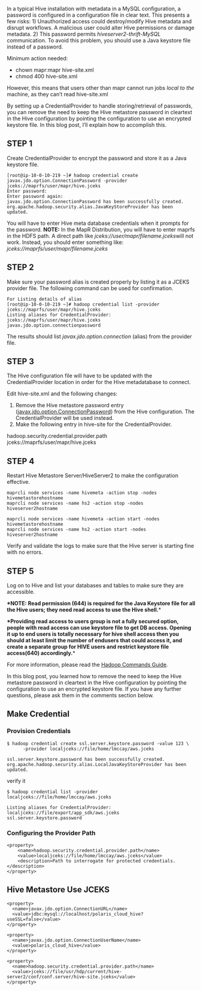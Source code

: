 

In a typical Hive installation with metadata in a MySQL configuration, a password is configured in a configuration file in clear text. This presents a few risks: 1) Unauthorized access could destroy/modify Hive metadata and disrupt workflows. A malicious user could alter Hive permissions or damage metadata. 2) This password permits *hiveserver2-thrift-MySQL* communication. To avoid this problem, you should use a Java keystore file instead of a password.

Minimum action needed:

- chown mapr:mapr hive-site.xml
- chmod 400 hive-site.xml

However, this means that users other than mapr cannot run jobs *local to the* machine, as they can’t read hive-site.xml

By setting up a CredentialProvider to handle storing/retrieval of passwords, you can remove the need to keep the Hive metastore password in cleartext in the Hive configuration by pointing the configuration to use an encrypted keystore file. In this blog post, I’ll explain how to accomplish this.

## STEP 1

Create CredentialProvider to encrypt the password and store it as a Java keystore file.

```shell
[root@ip-10-0-10-219 ~]# hadoop credential create
javax.jdo.option.ConnectionPassword -provider
jceks://maprfs/user/mapr/hive.jceks
Enter password:
Enter password again:
javax.jdo.option.ConnectionPassword has been successfully created.
org.apache.hadoop.security.alias.JavaKeyStoreProvider has been updated.
```

You will have to enter Hive meta database credentials when it prompts for the password. **NOTE:** In the MapR Distribution, you will have to enter maprfs in the HDFS path. A direct path like *jceks://user/mapr/filename.jceks*will not work. Instead, you should enter something like: *jceks://maprfs/user/mapr/filename.jceks*

## STEP 2

Make sure your password alias is created properly by listing it as a JCEKS provider file. The following command can be used for confirmation.

```shell
For Listing details of alias
[root@ip-10-0-10-219 ~]# hadoop credential list -provider
jceks://maprfs/user/mapr/hive.jceks
Listing aliases for CredentialProvider: jceks://maprfs/user/mapr/hive.jceks
javax.jdo.option.connectionpassword
```

The results should list *javax.jdo.option.connection* (alias) from the provider file.

## STEP 3

The Hive configuration file will have to be updated with the CredentialProvider location in order for the Hive metadatabase to connect.

Edit hive-site.xml and the following changes:

1. Remove the Hive metastore password entry ([javax.jdo.option.ConnectionPassword](https://cwiki.apache.org/confluence/display/Hive/Configuration+Properties#ConfigurationProperties-javax.jdo.option.ConnectionPassword)) from the Hive configuration. The CredentialProvider will be used instead.
2. Make the following entry in hive-site for the CredentialProvider.

hadoop.security.credential.provider.path jceks://maprfs/user/mapr/hive.jceks

## STEP 4

Restart Hive Metastore Server/HiveServer2 to make the configuration effective.

```shell
maprcli node services -name hivemeta -action stop -nodes hivemetastorehostname
maprcli node services -name hs2 -action stop -nodes hiveserver2hostname

maprcli node services -name hivemeta -action start -nodes hivemetastorehostname
maprcli node services -name hs2 -action start -nodes hiveserver2hostname
```

Verify and validate the logs to make sure that the Hive server is starting fine with no errors.

## STEP 5

Log on to Hive and list your databases and tables to make sure they are accessible.

**\*NOTE: Read permission (644) is required for the Java Keystore file for all the Hive users; they need read access to use the Hive shell.***

**\*Providing read access to users group is not a fully secured option, people with read access can use keystore file to get DB access. Opening it up to end users is totally necessary for hive shell access then you should at least limit the number of endusers that could access it, and create a separate group for HIVE users and restrict keystore file access(640) accordingly.***

For more information, please read the [Hadoop Commands Guide](http://hadoop.apache.org/docs/current/hadoop-project-dist/hadoop-common/CommandsManual.html#credential).

In this blog post, you learned how to remove the need to keep the Hive metastore password in cleartext in the Hive configuration by pointing the configuration to use an encrypted keystore file. If you have any further questions, please ask them in the comments section below.





## Make Credential



### Provision Credentials

```
$ hadoop credential create ssl.server.keystore.password -value 123 \
      -provider localjceks://file/home/lmccay/aws.jceks
      
ssl.server.keystore.password has been successfully created.
org.apache.hadoop.security.alias.LocalJavaKeyStoreProvider has been updated.
```



verify it



```shell
$ hadoop credential list -provider localjceks://file/home/lmccay/aws.jceks

Listing aliases for CredentialProvider: localjceks://file/export/app_sdk/aws.jceks
ssl.server.keystore.password
```



### Configuring the Provider Path

```
<property>
	<name>hadoop.security.credential.provider.path</name>
	<value>localjceks://file/home/lmccay/aws.jceks</value>
	<description>Path to interrogate for protected credentials.</description>
</property>
```



## Hive Metastore Use JCEKS

```shell
<property>
  <name>javax.jdo.option.ConnectionURL</name>
  <value>jdbc:mysql://localhost/polaris_cloud_hive?useSSL=false</value>
</property>

<property>
  <name>javax.jdo.option.ConnectionUserName</name>
  <value>polaris_cloud_hive</value>
</property>

<property>
  <name>hadoop.security.credential.provider.path</name>
  <value>jceks://file/usr/hdp/current/hive-server2/conf/conf.server/hive-site.jceks</value>
</property>
```

